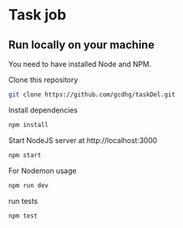 # Task job

## Run locally on your machine

You need to have installed Node and NPM.

Clone this repository

```bash
git clone https://github.com/gcdhg/taskDel.git
```

Install dependencies

```bash
npm install
```

Start NodeJS server at http://localhost:3000

```bash
npm start
```

For Nodemon usage

```bash
npm run dev
```

run tests

```shell
npm test
```

